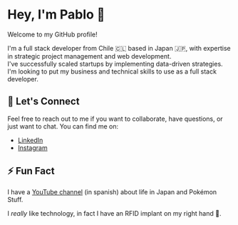 # Hey, I'm Pablo 👋
Welcome to my GitHub profile!

I'm a full stack developer from Chile 🇨🇱 based in Japan 🇯🇵, with expertise in strategic project management and web development.\
I've successfully scaled startups by implementing data-driven strategies. I'm looking to put my business and technical skills to use as a full stack developer.

## 💬 Let's Connect

Feel free to reach out to me if you want to collaborate, have questions, or just want to chat. You can find me on:

- [LinkedIn](https://www.linkedin.com/in/pablobugueno/)
- [Instagram](https://www.instagram.com/minombreespablo/)

## ⚡ Fun Fact

I have a [YouTube channel](https://www.minombreespablo.com) (in spanish) about life in Japan and Pokémon Stuff.

I *really* like technology, in fact I have an RFID implant on my right hand 🤖.
